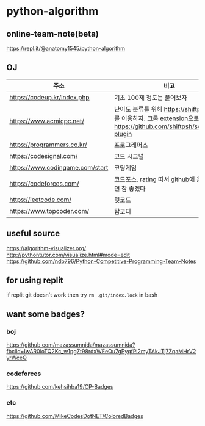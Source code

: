# python-algorithm


## online-team-note(beta)

https://repl.it/@anatomy1545/python-algorithm  

## OJ  

|주소|비고|
|--|--|
|https://codeup.kr/index.php|기초 100제 정도는 풀어보자|
|https://www.acmicpc.net/| 난이도 분류를 위해 https://shiftpsh.com/ 를 이용하자. 크롬 extension으로도 가능 https://github.com/shiftpsh/solvedac-plugin |  
|https://programmers.co.kr/| 프로그래머스 | 
|https://codesignal.com/| 코드 시그널 |  
|https://www.codingame.com/start| 코딩게임 |
|https://codeforces.com/| 코드포스. rating 따서 github에 올려놓으면 참 좋겠다  |  
|https://leetcode.com/| 릿코드 |  
|https://www.topcoder.com/| 탑코더 |  


## useful source
https://algorithm-visualizer.org/  
http://pythontutor.com/visualize.html#mode=edit  
https://github.com/ndb796/Python-Competitive-Programming-Team-Notes  


## for using replit

if replit git doesn't work then
try `rm .git/index.lock` in bash


## want some badges?  

### boj
https://github.com/mazassumnida/mazassumnida?fbclid=IwAR0ioTQ2Kc_w1pgZt98rdxWEeOu7gPyqfPi2myTAkJTj7ZqaMHrV2yrWceQ

### codeforces
https://github.com/kehsihba19/CP-Badges


### etc  
https://github.com/MikeCodesDotNET/ColoredBadges
